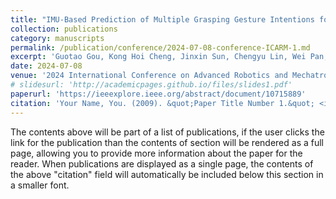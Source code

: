 ```yaml
---
title: "IMU-Based Prediction of Multiple Grasping Gesture Intentions for Enhanced Functional Electrical Stimulation Control*"
collection: publications
category: manuscripts
permalink: /publication/conference/2024-07-08-conference-ICARM-1.md
excerpt: 'Guotao Gou, Kong Hoi Cheng, Jinxin Sun, Chengyu Lin, Wei Pan, Guojing Huang, Yuquan Leng, Yixuan Guo, Chenglong Fu.'
date: 2024-07-08
venue: '2024 International Conference on Advanced Robotics and Mechatronics (ICARM)'
# slidesurl: 'http://academicpages.github.io/files/slides1.pdf'
paperurl: 'https://ieeexplore.ieee.org/abstract/document/10715889'
citation: 'Your Name, You. (2009). &quot;Paper Title Number 1.&quot; <i>Journal 1</i>. 1(1).'
---
```


The contents above will be part of a list of publications, if the user clicks the link for the publication than the contents of section will be rendered as a full page, allowing you to provide more information about the paper for the reader. When publications are displayed as a single page, the contents of the above "citation" field will automatically be included below this section in a smaller font.